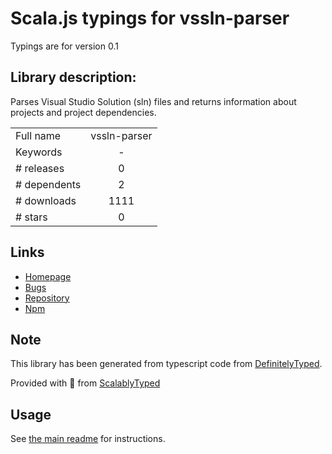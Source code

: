 
# Scala.js typings for vssln-parser

Typings are for version 0.1

## Library description:
Parses Visual Studio Solution (sln) files and returns information about projects and project dependencies.

|                    |                 |
| ------------------ | :-------------: |
| Full name          | vssln-parser |
| Keywords           | - |
| # releases         | 0 |
| # dependents       | 2 |
| # downloads        | 1111 |
| # stars            | 0 |

## Links
- [Homepage](https://github.com/mhusseini/vssln-parser)
- [Bugs](https://github.com/mhusseini/vssln-parser/issues)
- [Repository](https://github.com/mhusseini/vssln-parser)
- [Npm](https://www.npmjs.com/package/vssln-parser)
    


## Note
This library has been generated from typescript code from [DefinitelyTyped](https://definitelytyped.org).

Provided with :purple_heart: from [ScalablyTyped](https://github.com/oyvindberg/ScalablyTyped)

## Usage
See [the main readme](../../readme.md) for instructions.



